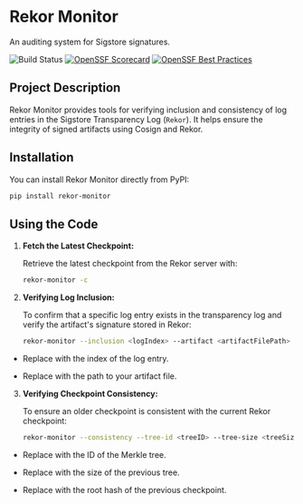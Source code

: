 # Rekor Monitor

An auditing system for Sigstore signatures.

![Build Status](https://github.com/nate-lavoy/supply-chain-security/actions/workflows/cd.yml/badge.svg)
[![OpenSSF Scorecard](https://api.scorecard.dev/projects/github.com/nate-lavoy/supply-chain-security/badge)](https://scorecard.dev/viewer/?uri=github.com/nate-lavoy/supply-chain-security)
[![OpenSSF Best Practices](https://www.bestpractices.dev/projects/9764/badge)](https://www.bestpractices.dev/projects/9764)

## Project Description

Rekor Monitor provides tools for verifying inclusion and consistency of log entries in the Sigstore Transparency Log (`Rekor`). It helps ensure the integrity of signed artifacts using Cosign and Rekor.

## Installation

You can install Rekor Monitor directly from PyPI:

```bash
pip install rekor-monitor
```

## Using the Code

1. **Fetch the Latest Checkpoint:**

   Retrieve the latest checkpoint from the Rekor server with:

   ```bash
   rekor-monitor -c

2. **Verifying Log Inclusion:**

   To confirm that a specific log entry exists in the transparency log and verify the artifact's signature stored in Rekor:

   ```bash
   rekor-monitor --inclusion <logIndex> --artifact <artifactFilePath>
   ```
- Replace <logIndex> with the index of the log entry.

- Replace <artifactFilePath> with the path to your artifact file.

3. **Verifying Checkpoint Consistency:**

   To ensure an older checkpoint is consistent with the current Rekor checkpoint:

   ```bash
   rekor-monitor --consistency --tree-id <treeID> --tree-size <treeSize> --root-hash <rootHash>
   ```

- Replace <treeID> with the ID of the Merkle tree.

- Replace <treeSize> with the size of the previous tree.
   
- Replace <rootHash> with the root hash of the previous checkpoint.
